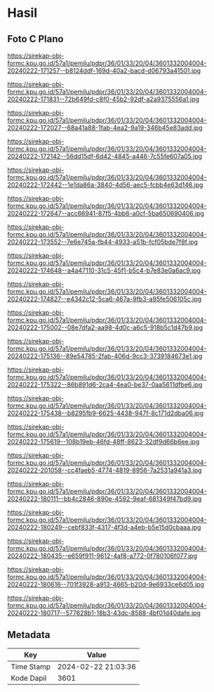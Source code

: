 # Hasil

## Foto C Plano

https://sirekap-obj-formc.kpu.go.id/57a1/pemilu/pdpr/36/01/33/20/04/3601332004004-20240222-171257--b8124ddf-169d-40a2-bacd-d06793a41501.jpg

https://sirekap-obj-formc.kpu.go.id/57a1/pemilu/pdpr/36/01/33/20/04/3601332004004-20240222-171831--72b649fd-c8f0-45b2-92df-a2a9375556a1.jpg

https://sirekap-obj-formc.kpu.go.id/57a1/pemilu/pdpr/36/01/33/20/04/3601332004004-20240222-172027--68a41a88-1fab-4ea2-9a19-346b45e83add.jpg

https://sirekap-obj-formc.kpu.go.id/57a1/pemilu/pdpr/36/01/33/20/04/3601332004004-20240222-172142--56dd15df-6d42-4845-a446-7c55fe607a05.jpg

https://sirekap-obj-formc.kpu.go.id/57a1/pemilu/pdpr/36/01/33/20/04/3601332004004-20240222-172442--1e1da86a-3840-4d56-aec5-fcbb4e63d146.jpg

https://sirekap-obj-formc.kpu.go.id/57a1/pemilu/pdpr/36/01/33/20/04/3601332004004-20240222-172647--acc66941-87f5-4bb6-a0cf-5ba650690406.jpg

https://sirekap-obj-formc.kpu.go.id/57a1/pemilu/pdpr/36/01/33/20/04/3601332004004-20240222-173552--7e6e745a-fb44-4933-a51b-fcf05bde7f8f.jpg

https://sirekap-obj-formc.kpu.go.id/57a1/pemilu/pdpr/36/01/33/20/04/3601332004004-20240222-174648--a4a47110-31c5-45f1-b5c4-b7e83e0a6ac9.jpg

https://sirekap-obj-formc.kpu.go.id/57a1/pemilu/pdpr/36/01/33/20/04/3601332004004-20240222-174827--e4342c12-5ca6-467a-9fb3-a95fe506105c.jpg

https://sirekap-obj-formc.kpu.go.id/57a1/pemilu/pdpr/36/01/33/20/04/3601332004004-20240222-175002--08e7dfa2-aa98-4d0c-a6c5-918b5c1d47b9.jpg

https://sirekap-obj-formc.kpu.go.id/57a1/pemilu/pdpr/36/01/33/20/04/3601332004004-20240222-175136--89e54785-2fab-406d-9cc3-3739184673e1.jpg

https://sirekap-obj-formc.kpu.go.id/57a1/pemilu/pdpr/36/01/33/20/04/3601332004004-20240222-175322--86b891d6-2ca4-4ea0-be37-0aa5611dfbe6.jpg

https://sirekap-obj-formc.kpu.go.id/57a1/pemilu/pdpr/36/01/33/20/04/3601332004004-20240222-175438--b8295fb9-6625-4438-947f-8c171d2dba06.jpg

https://sirekap-obj-formc.kpu.go.id/57a1/pemilu/pdpr/36/01/33/20/04/3601332004004-20240222-175619--108b19eb-46fd-48ff-8623-32df9d66b6ee.jpg

https://sirekap-obj-formc.kpu.go.id/57a1/pemilu/pdpr/36/01/33/20/04/3601332004004-20240222-201058--cc4faeb5-4774-4819-8956-7a2531a941a3.jpg

https://sirekap-obj-formc.kpu.go.id/57a1/pemilu/pdpr/36/01/33/20/04/3601332004004-20240222-180111--bb4c2846-890e-4592-9eaf-681349f47bd9.jpg

https://sirekap-obj-formc.kpu.go.id/57a1/pemilu/pdpr/36/01/33/20/04/3601332004004-20240222-180249--cebf833f-4317-4f3d-a4eb-b5e15d0cbaaa.jpg

https://sirekap-obj-formc.kpu.go.id/57a1/pemilu/pdpr/36/01/33/20/04/3601332004004-20240222-180435--e659f911-9612-4af8-a772-0f780106f077.jpg

https://sirekap-obj-formc.kpu.go.id/57a1/pemilu/pdpr/36/01/33/20/04/3601332004004-20240222-180616--701f3928-a913-4665-b20d-9e6933ce6d05.jpg

https://sirekap-obj-formc.kpu.go.id/57a1/pemilu/pdpr/36/01/33/20/04/3601332004004-20240222-180717--577628b1-18b3-43dc-8588-4bf01d40dafe.jpg


## Metadata

| Key        | Value               |
| ---------- | ------------------- |
| Time Stamp | 2024-02-22 21:03:36 |
| Kode Dapil | 3601                |



